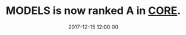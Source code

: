 ---
title: MODELS is now ranked A in <a href="http://portal.core.edu.au/conf-ranks/1244/" target="_blank">CORE</a>.
date: 2017-12-15 12:00:00
---